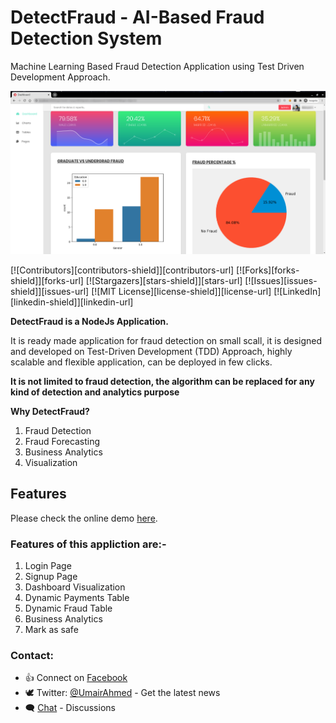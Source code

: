 # DetectFraud - AI-Based Fraud Detection System
Machine Learning Based Fraud Detection Application using Test Driven Development Approach.

<p align="center">
    <img alt="DetectFraud logo" title="DetectFraud Logo" src="DetectFraudLogo.png">
</p>
[![Contributors][contributors-shield]][contributors-url]
[![Forks][forks-shield]][forks-url]
[![Stargazers][stars-shield]][stars-url]
[![Issues][issues-shield]][issues-url]
[![MIT License][license-shield]][license-url]
[![LinkedIn][linkedin-shield]][linkedin-url]


**DetectFraud is a NodeJs Application.**

It is ready made application for fraud detection on small scall, it is designed and developed on Test-Driven Development (TDD) Approach, highly scalable and flexible application, can be deployed in few clicks.

**It is not limited to fraud detection, the algorithm can be replaced for any kind of detection and analytics purpose**

**Why DetectFraud?**

1. Fraud Detection
2. Fraud Forecasting
3. Business Analytics
4. Visualization

## Features

Please check the online demo [here](https://www.aviacommerce.org/demo/demo.html).

### Features of this appliction are:-

1. Login Page
2. Signup Page
3. Dashboard Visualization
4. Dynamic Payments Table
5. Dynamic Fraud Table
6. Business Analytics
7. Mark as safe

### Contact:

- 👍 Connect on [Facebook](https://www.facebook.com/u.ahmedofficial)
- 🕊 Twitter: [@UmairAhmed](https://twitter.com/u_ahmedofficial) - Get the latest news
- 🗨 [Chat](https://linkedin.com/in/umairahmedofficial) - Discussions



[contributors-shield]: https://img.shields.io/github/contributors/u-ahmedofficial/DetectFraud.svg?style=flat-square
[contributors-url]: https://github.com/u-ahmedofficial/DetectFraud/graphs/contributors
[forks-shield]: https://img.shields.io/github/forks/u-ahmedofficial/DetectFraud.svg?style=flat-square
[forks-url]: https://github.com/u-ahmedofficial/DetectFraud/network/members
[stars-shield]: https://img.shields.io/github/stars/u-ahmedofficial/DetectFraud.svg?style=flat-square
[stars-url]: https://github.com/u-ahmedofficial/DetectFraud/stargazers
[issues-shield]: https://img.shields.io/github/issues/u-ahmedofficial/DetectFraud.svg?style=flat-square
[issues-url]: https://github.com/u-ahmedofficial/DetectFraud/issues
[license-shield]: https://img.shields.io/github/license/u-ahmedofficial/DetectFraud.svg?style=flat-square
[license-url]: https://github.com/u-ahmedofficial/DetectFraud/blob/master/LICENSE.txt
[linkedin-shield]: https://img.shields.io/badge/-LinkedIn-black.svg?style=flat-square&logo=linkedin&colorB=555
[linkedin-url]: https://www.linkedin.com/in/umairahmedofficial/

